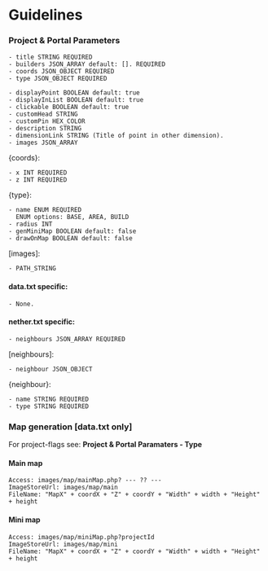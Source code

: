 # Guidelines

  <h3>Project & Portal Parameters</h3>
  
    - title STRING REQUIRED
    - builders JSON_ARRAY default: []. REQUIRED
    - coords JSON_OBJECT REQUIRED
    - type JSON_OBJECT REQUIRED
    
    - displayPoint BOOLEAN default: true
    - displayInList BOOLEAN default: true
    - clickable BOOLEAN default: true
    - customHead STRING
    - customPin HEX_COLOR
    - description STRING
    - dimensionLink STRING (Title of point in other dimension).
    - images JSON_ARRAY
  
  {coords}:
    
    - x INT REQUIRED
    - z INT REQUIRED
    
  {type}:
    
    - name ENUM REQUIRED
      ENUM options: BASE, AREA, BUILD
    - radius INT
    - genMiniMap BOOLEAN default: false
    - drawOnMap BOOLEAN default: false
    
  [images]:
    
    - PATH_STRING
  
  <h4>data.txt specific:</h4>
  
    - None.
  
  <h4>nether.txt specific:</h4>
  
    - neighbours JSON_ARRAY REQUIRED
  
  [neighbours]:
    
    - neighbour JSON_OBJECT
    
 {neighbour}:
    
    - name STRING REQUIRED
    - type STRING REQUIRED












  <h3>Map generation [data.txt only]</h3>
     For project-flags see: <strong>Project & Portal Paramaters - Type</strong>


  <h4>Main map</h4>
    
    Access: images/map/mainMap.php? --- ?? ---
    ImageStoreUrl: images/map/main
    FileName: "MapX" + coordX + "Z" + coordY + "Width" + width + "Height" + height


  <h4>Mini map</h4>
    
    Access: images/map/miniMap.php?projectId
    ImageStoreUrl: images/map/mini
    FileName: "MapX" + coordX + "Z" + coordY + "Width" + width + "Height" + height










